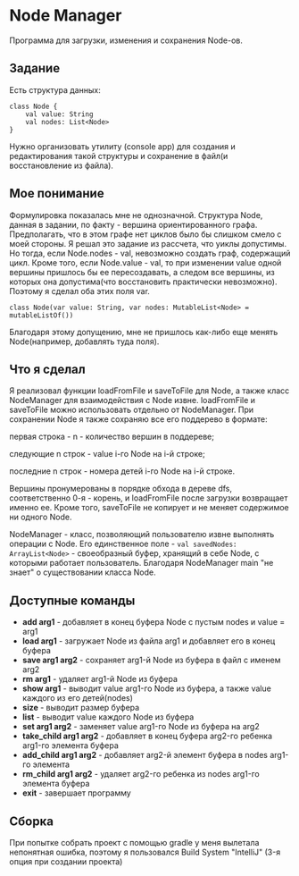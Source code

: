 # Node Manager
Программа для загрузки, изменения и сохранения Node-ов.

## Задание
Есть структура данных:
```
class Node {
    val value: String
    val nodes: List<Node>
}
```
Нужно организовать утилиту (console app) для создания и редактирования такой структуры и сохранение в файл(и восстановление из файла).

## Мое понимание
Формулировка показалась мне не однозначной. Структура Node, данная в задании, по факту - вершина ориентированного графа. Предполагать, что в этом графе нет циклов было бы слишком смело с моей стороны. Я решал это задание из рассчета, что уиклы допустимы. Но тогда, если Node.nodes - val, невозможно создать граф, содержащий цикл. Кроме того, если Node.value - val, то при изменении value одной вершины пришлось бы ее пересоздавать, а следом все вершины, из которых она допустима(что восстановить практически невозможно). Поэтому я сделал оба этих поля var.
```
class Node(var value: String, var nodes: MutableList<Node> = mutableListOf())
```
Благодаря этому допущению, мне не пришлось как-либо еще менять Node(например, добавлять туда поля).

## Что я сделал
Я реализовал функции loadFromFile и saveToFile для Node, а также класс NodeManager для взаимодействия с Node извне. loadFromFile и saveToFile можно использовать отдельно от NodeManager. При сохранении Node я также сохраняю все его поддерево в формате:

первая строка - n - количество вершин в поддереве;

cледующие n строк - value i-го Node на i-й строке;

последние n строк - номера детей i-го Node на i-й строке.

Вершины пронумерованы в порядке обхода в дереве dfs, соответственно 0-я - корень, и loadFromFile после загрузки возвращает именно ее. Кроме того, saveToFile не копирует и не меняет содержимое ни одного Node. 

NodeManager - класс, позволяющий пользователю извне выполнять операции с Node. Его единственное поле - ```val savedNodes: ArrayList<Node>``` - своеобразный буфер, хранящий в себе Node, с которыми работает пользователь. Благодаря NodeManager main "не знает" о существовании класса Node. 
## Доступные команды
* **add arg1** - добавляет в конец буфера Node с пустым nodes и value = arg1
* **load arg1** - загружает Node из файла arg1 и добавляет его в конец буфера
* **save arg1 arg2** - сохраняет arg1-й Node из буфера в файл с именем arg2
* **rm arg1** - удаляет arg1-й Node из буфера
* **show arg1** - выводит value arg1-го Node из буфера, а также value каждого из его детей(nodes)
* **size** - выводит размер буфера
* **list** - выводит value каждого Node из буфера
* **set arg1 arg2** - заменяет value arg1-го Node из буфера на arg2
* **take_child arg1 arg2** - добавляет в конец буфера arg2-го ребенка arg1-го элемента буфера
* **add_child arg1 arg2** - добавляет arg2-й элемент буфера в nodes arg1-го элемента
* **rm_child arg1 arg2** - удаляет arg2-го ребенка из nodes arg1-го элемента буфера
* **exit** - завершает программу
## Сборка
При попытке собрать проект с помощью gradle у меня вылетала непонятная ошибка, поэтому я пользовался Build System "IntelliJ" (3-я опция при создании проекта)
